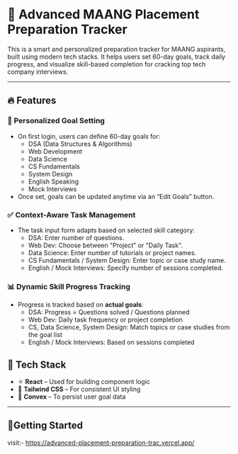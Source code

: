 # 🚀 Advanced MAANG Placement Preparation Tracker

This is a smart and personalized preparation tracker for MAANG aspirants, built using modern tech stacks. It helps users set 60-day goals, track daily progress, and visualize skill-based completion for cracking top tech company interviews.

---


## 🔥 Features

### 🧠 Personalized Goal Setting
- On first login, users can define 60-day goals for:
  - DSA (Data Structures & Algorithms)
  - Web Development
  - Data Science
  - CS Fundamentals
  - System Design
  - English Speaking
  - Mock Interviews
- Once set, goals can be updated anytime via an “Edit Goals” button.

### ✅ Context-Aware Task Management
- The task input form adapts based on selected skill category:
  - DSA: Enter number of questions.
  - Web Dev: Choose between "Project" or "Daily Task".
  - Data Science: Enter number of tutorials or project names.
  - CS Fundamentals / System Design: Enter topic or case study name.
  - English / Mock Interviews: Specify number of sessions completed.

### 📊 Dynamic Skill Progress Tracking
- Progress is tracked based on **actual goals**:
  - DSA: Progress = Questions solved / Questions planned
  - Web Dev: Daily task frequency or project completion
  - CS, Data Science, System Design: Match topics or case studies from the goal list
  - English / Mock Interviews: Based on sessions completed

 ## 🧰 Tech Stack

- ⚛️ **React** – Used for building component logic 
- 🎨 **Tailwind CSS** – For consistent UI styling
- 🧠 **Convex** – To persist user goal data

---

## 🚀Getting Started
   
   visit:- https://advanced-placement-preparation-trac.vercel.app/
